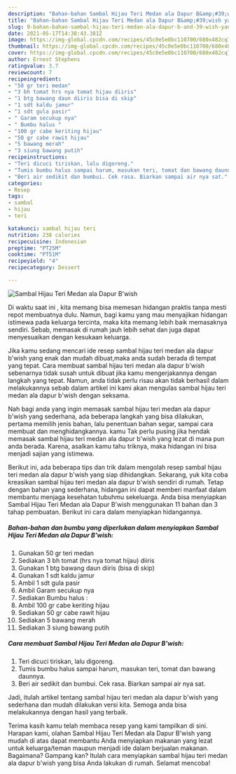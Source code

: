 ```yaml
---
description: "Bahan-bahan Sambal Hijau Teri Medan ala Dapur B&amp;#39;wish yang lezat Untuk Jualan"
title: "Bahan-bahan Sambal Hijau Teri Medan ala Dapur B&amp;#39;wish yang lezat Untuk Jualan"
slug: 9-bahan-bahan-sambal-hijau-teri-medan-ala-dapur-b-and-39-wish-yang-lezat-untuk-jualan
date: 2021-05-17T14:38:43.381Z
image: https://img-global.cpcdn.com/recipes/45c0e5e0bc110700/680x482cq70/sambal-hijau-teri-medan-ala-dapur-bwish-foto-resep-utama.jpg
thumbnail: https://img-global.cpcdn.com/recipes/45c0e5e0bc110700/680x482cq70/sambal-hijau-teri-medan-ala-dapur-bwish-foto-resep-utama.jpg
cover: https://img-global.cpcdn.com/recipes/45c0e5e0bc110700/680x482cq70/sambal-hijau-teri-medan-ala-dapur-bwish-foto-resep-utama.jpg
author: Ernest Stephens
ratingvalue: 3.7
reviewcount: 7
recipeingredient:
- "50 gr teri medan"
- "3 bh tomat hrs nya tomat hijau diiris"
- "1 btg bawang daun diiris bisa di skip"
- "1 sdt kaldu jamur"
- "1 sdt gula pasir"
- " Garam secukup nya"
- " Bumbu halus "
- "100 gr cabe keriting hijau"
- "50 gr cabe rawit hijau"
- "5 bawang merah"
- "3 siung bawang putih"
recipeinstructions:
- "Teri dicuci tiriskan, lalu digoreng."
- "Tumis bumbu halus sampai harum, masukan teri, tomat dan bawang daunnya."
- "Beri air sedikit dan bumbui. Cek rasa. Biarkan sampai air nya sat."
categories:
- Resep
tags:
- sambal
- hijau
- teri

katakunci: sambal hijau teri 
nutrition: 238 calories
recipecuisine: Indonesian
preptime: "PT25M"
cooktime: "PT51M"
recipeyield: "4"
recipecategory: Dessert

---
```



![Sambal Hijau Teri Medan ala Dapur B&#39;wish](https://img-global.cpcdn.com/recipes/45c0e5e0bc110700/680x482cq70/sambal-hijau-teri-medan-ala-dapur-bwish-foto-resep-utama.jpg)

Di waktu  saat ini , kita memang bisa memesan hidangan praktis tanpa mesti repot membuatnya dulu. Namun, bagi kamu yang mau menyajikan hidangan istimewa pada keluarga tercinta, maka kita memang lebih baik memasaknya sendiri. Sebab, memasak di rumah jauh lebih sehat dan juga dapat menyesuaikan dengan kesukaan keluarga.

Jika kamu sedang mencari ide resep sambal hijau teri medan ala dapur b&#39;wish yang enak dan mudah dibuat,maka anda sudah berada di tempat yang tepat. Cara membuat sambal hijau teri medan ala dapur b&#39;wish  sebenarnya tidak susah untuk dibuat jika kamu mengerjakannya dengan langkah yang tepat. Namun, anda tidak perlu risau akan tidak berhasil dalam melakukannya 
sebab dalam artikel ini kami akan mengulas sambal hijau teri medan ala dapur b&#39;wish dengan seksama.  



Nah bagi anda yang ingin memasak sambal hijau teri medan ala dapur b&#39;wish yang sederhana, ada beberapa langkah yang bisa dilakukan, pertama memilih jenis bahan, lalu penentuan bahan segar, sampai cara membuat dan menghidangkannya. kamu Tak perlu pusing jika hendak memasak sambal hijau teri medan ala dapur b&#39;wish yang lezat di mana pun anda berada. Karena, asalkan kamu  tahu triknya, maka hidangan ini bisa menjadi sajian yang istimewa.

Berikut ini, ada beberapa tips dan trik dalam mengolah resep sambal hijau teri medan ala dapur b&#39;wish yang siap dihidangkan. Sekarang, yuk kita coba kreasikan sambal hijau teri medan ala dapur b&#39;wish sendiri di rumah. Tetap dengan bahan yang sederhana, hidangan ini dapat memberi manfaat dalam membantu menjaga kesehatan tubuhmu sekeluarga. Anda bisa menyiapkan Sambal Hijau Teri Medan ala Dapur B&#39;wish menggunakan 11 bahan dan 3 tahap pembuatan. Berikut ini cara dalam menyiapkan hidangannya.

<!--inarticleads1-->

##### Bahan-bahan dan bumbu yang diperlukan dalam menyiapkan Sambal Hijau Teri Medan ala Dapur B&#39;wish:

1. Gunakan 50 gr teri medan
1. Sediakan 3 bh tomat (hrs nya tomat hijau) diiris
1. Gunakan 1 btg bawang daun diiris (bisa di skip)
1. Gunakan 1 sdt kaldu jamur
1. Ambil 1 sdt gula pasir
1. Ambil  Garam secukup nya
1. Sediakan  Bumbu halus :
1. Ambil 100 gr cabe keriting hijau
1. Sediakan 50 gr cabe rawit hijau
1. Sediakan 5 bawang merah
1. Sediakan 3 siung bawang putih




<!--inarticleads2-->

##### Cara membuat Sambal Hijau Teri Medan ala Dapur B&#39;wish:

1. Teri dicuci tiriskan, lalu digoreng.
1. Tumis bumbu halus sampai harum, masukan teri, tomat dan bawang daunnya.
1. Beri air sedikit dan bumbui. Cek rasa. Biarkan sampai air nya sat.




Jadi, itulah artikel tentang  sambal hijau teri medan ala dapur b&#39;wish  yang sederhana dan mudah dilakukan versi kita. Semoga anda bisa melakukannya dengan hasil yang terbaik. 

Terima kasih kamu telah membaca resep yang kami tampilkan di sini. Harapan kami, olahan  Sambal Hijau Teri Medan ala Dapur B&#39;wish yang mudah di atas dapat membantu Anda menyiapkan makanan yang lezat untuk keluarga/teman maupun menjadi ide dalam berjualan makanan. Bagaimana? Gampang kan? Itulah cara menyiapkan sambal hijau teri medan ala dapur b&#39;wish yang bisa Anda lakukan di rumah. Selamat mencoba!


